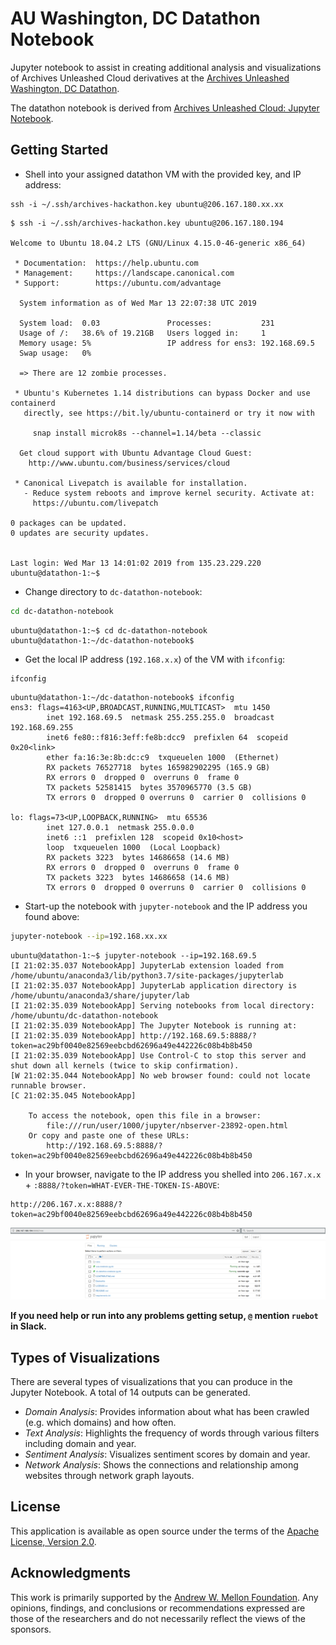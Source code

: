 # AU Washington, DC Datathon Notebook

Jupyter notebook to assist in creating additional analysis and visualizations of Archives Unleashed Cloud derivatives at the [Archives Unleashed Washington, DC Datathon](https://archivesunleashed.org/washington/).

The datathon notebook is derived from [Archives Unleashed Cloud: Jupyter Notebook](https://github.com/archivesunleashed/auk-notebooks).

## Getting Started

- Shell into your assigned datathon VM with the provided key, and IP address:

```
ssh -i ~/.ssh/archives-hackathon.key ubuntu@206.167.180.xx.xx
```

```console
$ ssh -i ~/.ssh/archives-hackathon.key ubuntu@206.167.180.194

Welcome to Ubuntu 18.04.2 LTS (GNU/Linux 4.15.0-46-generic x86_64)

 * Documentation:  https://help.ubuntu.com
 * Management:     https://landscape.canonical.com
 * Support:        https://ubuntu.com/advantage

  System information as of Wed Mar 13 22:07:38 UTC 2019

  System load:  0.03               Processes:           231
  Usage of /:   38.6% of 19.21GB   Users logged in:     1
  Memory usage: 5%                 IP address for ens3: 192.168.69.5
  Swap usage:   0%

  => There are 12 zombie processes.

 * Ubuntu's Kubernetes 1.14 distributions can bypass Docker and use containerd
   directly, see https://bit.ly/ubuntu-containerd or try it now with

     snap install microk8s --channel=1.14/beta --classic

  Get cloud support with Ubuntu Advantage Cloud Guest:
    http://www.ubuntu.com/business/services/cloud

 * Canonical Livepatch is available for installation.
   - Reduce system reboots and improve kernel security. Activate at:
     https://ubuntu.com/livepatch

0 packages can be updated.
0 updates are security updates.


Last login: Wed Mar 13 14:01:02 2019 from 135.23.229.220
ubuntu@datathon-1:~$
```

- Change directory to `dc-datathon-notebook`:

```bash
cd dc-datathon-notebook
```

```console
ubuntu@datathon-1:~$ cd dc-datathon-notebook
ubuntu@datathon-1:~/dc-datathon-notebook$
```

- Get the local IP address (`192.168.x.x`) of the VM with `ifconfig`:

```
ifconfig
```

```console
ubuntu@datathon-1:~/dc-datathon-notebook$ ifconfig
ens3: flags=4163<UP,BROADCAST,RUNNING,MULTICAST>  mtu 1450
        inet 192.168.69.5  netmask 255.255.255.0  broadcast 192.168.69.255
        inet6 fe80::f816:3eff:fe8b:dcc9  prefixlen 64  scopeid 0x20<link>
        ether fa:16:3e:8b:dc:c9  txqueuelen 1000  (Ethernet)
        RX packets 76527718  bytes 165982902295 (165.9 GB)
        RX errors 0  dropped 0  overruns 0  frame 0
        TX packets 52581415  bytes 3570965770 (3.5 GB)
        TX errors 0  dropped 0 overruns 0  carrier 0  collisions 0

lo: flags=73<UP,LOOPBACK,RUNNING>  mtu 65536
        inet 127.0.0.1  netmask 255.0.0.0
        inet6 ::1  prefixlen 128  scopeid 0x10<host>
        loop  txqueuelen 1000  (Local Loopback)
        RX packets 3223  bytes 14686658 (14.6 MB)
        RX errors 0  dropped 0  overruns 0  frame 0
        TX packets 3223  bytes 14686658 (14.6 MB)
        TX errors 0  dropped 0 overruns 0  carrier 0  collisions 0

```

- Start-up the notebook with `jupyter-notebook` and the IP address you found above:

```bash
jupyter-notebook --ip=192.168.xx.xx
```

```
ubuntu@datathon-1:~$ jupyter-notebook --ip=192.168.69.5
[I 21:02:35.037 NotebookApp] JupyterLab extension loaded from /home/ubuntu/anaconda3/lib/python3.7/site-packages/jupyterlab
[I 21:02:35.037 NotebookApp] JupyterLab application directory is /home/ubuntu/anaconda3/share/jupyter/lab
[I 21:02:35.039 NotebookApp] Serving notebooks from local directory: /home/ubuntu/dc-datathon-notebook
[I 21:02:35.039 NotebookApp] The Jupyter Notebook is running at:
[I 21:02:35.039 NotebookApp] http://192.168.69.5:8888/?token=ac29bf0040e82569eebcbd62696a49e442226c08b4b8b450
[I 21:02:35.039 NotebookApp] Use Control-C to stop this server and shut down all kernels (twice to skip confirmation).
[W 21:02:35.044 NotebookApp] No web browser found: could not locate runnable browser.
[C 21:02:35.045 NotebookApp] 
    
    To access the notebook, open this file in a browser:
        file:///run/user/1000/jupyter/nbserver-23892-open.html
    Or copy and paste one of these URLs:
        http://192.168.69.5:8888/?token=ac29bf0040e82569eebcbd62696a49e442226c08b4b8b450
```

- In your browser, navigate to the IP address you shelled into `206.167.x.x` + `:8888/?token=WHAT-EVER-THE-TOKEN-IS-ABOVE`:

```
http://206.167.x.x:8888/?token=ac29bf0040e82569eebcbd62696a49e442226c08b4b8b450
```

![](jupyter.png)

**If you need help or run into any problems getting setup, `@` mention `ruebot` in Slack.**

## Types of Visualizations

There are several types of visualizations that you can produce in the Jupyter Notebook. A total of 14 outputs can be generated.

* *Domain Analysis*: Provides information about what has been crawled (e.g. which domains) and how often.
* *Text Analysis*: Highlights the frequency of words through various filters including domain and year.
* *Sentiment Analysis*: Visualizes sentiment scores by domain and year.
* *Network Analysis*: Shows the connections and relationship among websites through network graph layouts. 

## License

This application is available as open source under the terms of the [Apache License, Version 2.0](http://www.apache.org/licenses/LICENSE-2.0).

## Acknowledgments

This work is primarily supported by the [Andrew W. Mellon Foundation](https://uwaterloo.ca/arts/news/multidisciplinary-project-will-help-historians-unlock). Any opinions, findings, and conclusions or recommendations expressed are those of the researchers and do not necessarily reflect the views of the sponsors.
